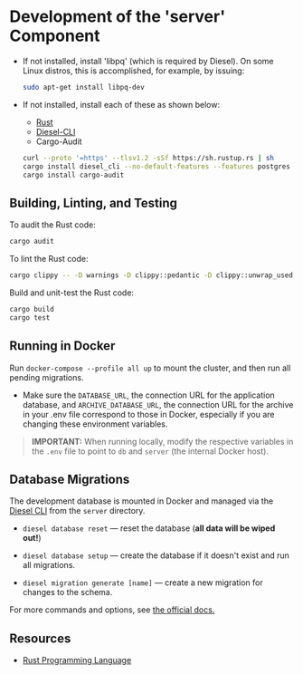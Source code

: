 # Development of the 'server' Component

- If not installed, install 'libpq' (which is required by Diesel). On some
  Linux distros, this is accomplished, for example, by issuing:

  ```bash
  sudo apt-get install libpq-dev
  ```

- If not installed, install each of these as shown below:
  - [Rust](https://www.rust-lang.org/)
  - [Diesel-CLI](https://crates.io/crates/diesel_cli/2.0.1)
  - Cargo-Audit

  ```bash
  curl --proto '=https' --tlsv1.2 -sSf https://sh.rustup.rs | sh
  cargo install diesel_cli --no-default-features --features postgres
  cargo install cargo-audit

  ```


## Building, Linting, and Testing

To audit the Rust code:

```bash
cargo audit
```

To lint the Rust code:

```bash
cargo clippy -- -D warnings -D clippy::pedantic -D clippy::unwrap_used
```

Build and unit-test the Rust code:

```bash
cargo build
cargo test
```

## Running in Docker

Run `docker-compose --profile all up` to mount the cluster, and then run all
pending migrations.

- Make sure the `DATABASE_URL`, the connection URL for the application
  database, and `ARCHIVE_DATABASE_URL`, the connection URL for the archive in
  your .env file correspond to those in Docker, especially if you are changing
  these environment variables.

> **IMPORTANT:**
When running locally, modify the respective variables in the `.env` file to
point to `db` and `server` (the internal Docker host).


## Database Migrations

The development database is mounted in Docker and managed via the
[Diesel CLI](https://diesel.rs/guides/getting-started) from the `server`
directory.

- `diesel database reset` — reset the database (**all data will be wiped
  out!**)

- `diesel database setup` — create the database if it doesn't exist and run all
  migrations.

- `diesel migration generate [name]` — create a new migration for changes to
  the schema.

For more commands and options, see [the official docs.](https://crates.io/crates/diesel_cli)


## Resources

- [Rust Programming Language](https://doc.rust-lang.org/book/)
